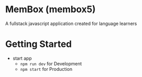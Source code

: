 # MemBox (membox5)
A fullstack javascript application created for language learners

# Getting Started
* start app
  * `npm run dev` for Development
  * `npm start` for Production